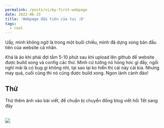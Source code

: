 ```yaml
---
permalink: /posts/vi/my-first-webpage
date: 2022-06-25
title: 'Webpage đầu tiên của tui :D'
tags:
  - cool
---
```


Uầy, mình không ngờ là trong một buổi chiều, mình đã dựng xong bản đầu tiên của website cá nhân. 

Khá là ảo khi phải đợi tầm 5-10 phút sau khi upload lên github để website được build xong và config các thứ. Mình cứ tưởng nó hỏng hóc gì đấy, ngồi nghĩ mãi là có bug gì không nhỉ, tại sao lại ko hiển thị cái này cái kia. Nhưng may quá, cuối cùng thì nó cũng được build xong. Ngon lành cành đào!


## Thử

Thử thêm ảnh vào bài viết, để chuẩn bị chuyển đống blog viết hồi Tết sang đây

<br/><img src='/images/site-logo.png'>